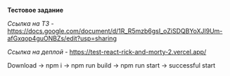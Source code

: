 **Тестовое задание**

*Ссылка на ТЗ* - https://docs.google.com/document/d/1R_R5mzb6gsI_oZiSDQBYoXJl9Um-afGxqop4guONBZs/edit?usp=sharing

*Ссылка на деплой* - https://test-react-rick-and-morty-2.vercel.app/

Download -> npm i -> npm run build -> npm run start -> successful start
